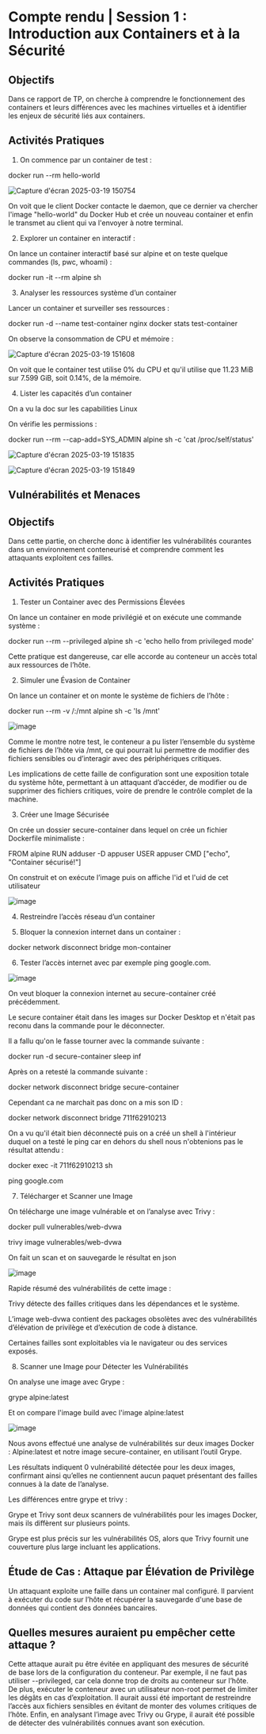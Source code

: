 # Compte rendu  | Session 1 : Introduction aux Containers et à la Sécurité

## Objectifs

Dans ce rapport de TP, on cherche à comprendre le fonctionnement des containers et leurs différences avec les machines virtuelles et à identifier les enjeux de sécurité liés aux containers.

## Activités Pratiques

1) On commence par un container de test  :

  docker run --rm hello-world


![Capture d'écran 2025-03-19 150754](https://github.com/user-attachments/assets/6d3b8cbb-6333-4904-bf1b-60f98be4a3fd)

On voit que le client Docker contacte le daemon, que ce dernier va chercher l'image "hello-world" du Docker Hub et crée un nouveau container et enfin le transmet au client qui va l'envoyer à notre terminal.

2) Explorer un container en interactif : 

On lance un container interactif basé sur alpine et on teste quelque commandes (ls, pwc, whoami) :

docker run -it --rm alpine sh

3) Analyser les ressources système d’un container

Lancer un container et surveiller ses ressources :

docker run -d --name test-container nginx
docker stats test-container

On observe la consommation de CPU et mémoire : 

![Capture d'écran 2025-03-19 151608](https://github.com/user-attachments/assets/16907984-2963-41c8-8692-3a0438e022fc)

On voit que le container test utilise 0% du CPU et qu'il utilise que 11.23 MiB sur 7.599 GiB, soit 0.14%, de la  mémoire.

4) Lister les capacités d’un container

On a vu la doc sur les capabilities Linux

On vérifie les permissions :

docker run --rm --cap-add=SYS_ADMIN alpine sh -c 'cat /proc/self/status'

![Capture d'écran 2025-03-19 151835](https://github.com/user-attachments/assets/d8ec183b-021c-4e85-8a2f-4e987eaca20a)


![Capture d'écran 2025-03-19 151849](https://github.com/user-attachments/assets/9fb3c95a-cc40-43f2-8776-08cff01182d3)

## Vulnérabilités et Menaces

## Objectifs

Dans cette partie, on cherche donc à identifier les vulnérabilités courantes dans un environnement conteneurisé et comprendre comment les attaquants exploitent ces failles.

## Activités Pratiques

1) Tester un Container avec des Permissions Élevées

On lance un container en mode privilégié et on exécute une commande système :

docker run --rm --privileged alpine sh -c 'echo hello from privileged mode'

Cette pratique est dangereuse, car elle accorde au conteneur un accès total aux ressources de l’hôte. 

2) Simuler une Évasion de Container

On lance un container et on monte le système de fichiers de l’hôte :

docker run --rm -v /:/mnt alpine sh -c 'ls /mnt'

![image](https://github.com/user-attachments/assets/cc4afc3d-962e-4d27-9d99-fd66cd784754)

Comme le montre notre test, le conteneur a pu lister l’ensemble du système de fichiers de l’hôte via /mnt, ce qui pourrait lui permettre de modifier des fichiers sensibles ou d’interagir avec des périphériques critiques.

Les implications de cette faille de configuration sont une exposition totale du système hôte, permettant à un attaquant d’accéder, de modifier ou de supprimer des fichiers critiques, voire de prendre le contrôle complet de la machine.

3) Créer une Image Sécurisée

On crée un dossier secure-container dans lequel on crée un fichier Dockerfile minimaliste :

FROM alpine
RUN adduser -D appuser
USER appuser
CMD ["echo", "Container sécurisé!"]

On construit et on exécute l’image puis on affiche l'id et l'uid de cet utilisateur


![image](https://github.com/user-attachments/assets/32f10e90-fb73-4aa4-89a8-d11a069c89b6)



4) Restreindre l’accès réseau d’un container

5) Bloquer la connexion internet dans un container :

docker network disconnect bridge mon-container

6) Tester l’accès internet avec par exemple ping google.com.

![image](https://github.com/user-attachments/assets/b303b9cb-2d1a-4cad-afb4-b8b422482792)

On veut bloquer la connexion internet au secure-container créé précédemment.

Le secure container était dans les images sur Docker Desktop et n'était pas reconu dans la commande pour le déconnecter.

Il a fallu qu'on le fasse tourner avec la commande suivante : 

docker run -d secure-container sleep inf 

Après on a retesté la commande suivante : 

docker network disconnect bridge secure-container 

Cependant ca ne marchait pas donc on a mis son ID : 

docker network disconnect bridge 711f62910213

On a vu qu'il était bien déconnecté puis on a créé un shell à l'intérieur duquel on a testé le ping car en dehors du shell nous n'obtenions pas le résultat attendu : 

docker exec -it 711f62910213 sh

ping google.com



7) Télécharger et Scanner une Image

On télécharge une image vulnérable et on l’analyse avec Trivy :

docker pull vulnerables/web-dvwa

trivy image vulnerables/web-dvwa

On fait un scan et on sauvegarde le résultat en json

![image](https://github.com/user-attachments/assets/12ed5bf7-da11-4fba-89e3-0f61c894122e)

Rapide résumé des vulnérabilités de cette image : 

Trivy détecte des failles critiques dans les dépendances et le système.

L’image web-dvwa contient des packages obsolètes avec des vulnérabilités d’élévation de privilège et d’exécution de code à distance.

Certaines failles sont exploitables via le navigateur ou des services exposés.

8) Scanner une Image pour Détecter les Vulnérabilités

On analyse une image avec Grype :

grype alpine:latest

Et on compare l'image build avec l'image alpine:latest

![image](https://github.com/user-attachments/assets/77868665-c1e0-408c-8a16-d03b5983c0fa)

Nous avons effectué une analyse de vulnérabilités sur deux images Docker : Alpine:latest et notre image secure-container, en utilisant l’outil Grype.

Les résultats indiquent 0 vulnérabilité détectée pour les deux images, confirmant ainsi qu’elles ne contiennent aucun paquet présentant des failles connues à la date de l’analyse.

Les différences entre grype et trivy : 

Grype et Trivy sont deux scanners de vulnérabilités pour les images Docker, mais ils diffèrent sur plusieurs points. 

Grype est plus précis sur les vulnérabilités OS, alors que Trivy fournit une couverture plus large incluant les applications.


## Étude de Cas : Attaque par Élévation de Privilège

Un attaquant exploite une faille dans un container mal configuré.
Il parvient à exécuter du code sur l’hôte et récupérer la sauvegarde d'une base de données qui contient des données bancaires.

## Quelles mesures auraient pu empêcher cette attaque ?


Cette attaque aurait pu être évitée en appliquant des mesures de sécurité de base lors de la configuration du conteneur. Par exemple, il ne faut pas utiliser --privileged, car cela donne trop de droits au conteneur sur l’hôte. De plus, exécuter le conteneur avec un utilisateur non-root permet de limiter les dégâts en cas d’exploitation. Il aurait aussi été important de restreindre l’accès aux fichiers sensibles en évitant de monter des volumes critiques de l’hôte. Enfin, en analysant l’image avec Trivy ou Grype, il aurait été possible de détecter des vulnérabilités connues avant son exécution.







